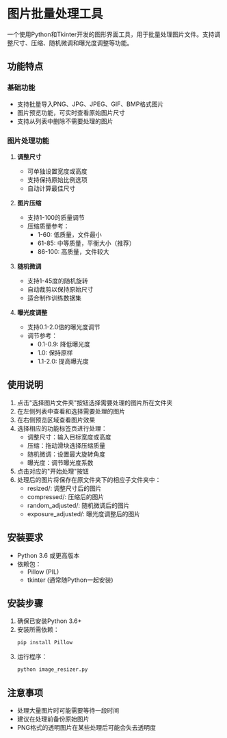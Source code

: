 # 图片批量处理工具

一个使用Python和Tkinter开发的图形界面工具，用于批量处理图片文件。支持调整尺寸、压缩、随机微调和曝光度调整等功能。

## 功能特点

### 基础功能
- 支持批量导入PNG、JPG、JPEG、GIF、BMP格式图片
- 图片预览功能，可实时查看原始图片尺寸
- 支持从列表中删除不需要处理的图片

### 图片处理功能

1. **调整尺寸**
   - 可单独设置宽度或高度
   - 支持保持原始比例选项
   - 自动计算最佳尺寸

2. **图片压缩**
   - 支持1-100的质量调节
   - 压缩质量参考：
     - 1-60: 低质量，文件最小
     - 61-85: 中等质量，平衡大小（推荐）
     - 86-100: 高质量，文件较大

3. **随机微调**
   - 支持1-45度的随机旋转
   - 自动裁剪以保持原始尺寸
   - 适合制作训练数据集

4. **曝光度调整**
   - 支持0.1-2.0倍的曝光度调节
   - 调节参考：
     - 0.1-0.9: 降低曝光度
     - 1.0: 保持原样
     - 1.1-2.0: 提高曝光度

## 使用说明

1. 点击"选择图片文件夹"按钮选择需要处理的图片所在文件夹
2. 在左侧列表中查看和选择需要处理的图片
3. 在右侧预览区域查看图片效果
4. 选择相应的功能标签页进行处理：
   - 调整尺寸：输入目标宽度或高度
   - 压缩：拖动滑块选择压缩质量
   - 随机微调：设置最大旋转角度
   - 曝光度：调节曝光度系数
5. 点击对应的"开始处理"按钮
6. 处理后的图片将保存在原文件夹下的相应子文件夹中：
   - resized/: 调整尺寸后的图片
   - compressed/: 压缩后的图片
   - random_adjusted/: 随机微调后的图片
   - exposure_adjusted/: 曝光度调整后的图片

## 安装要求

- Python 3.6 或更高版本
- 依赖包：
  - Pillow (PIL)
  - tkinter (通常随Python一起安装)

## 安装步骤

1. 确保已安装Python 3.6+
2. 安装所需依赖：
   ```bash
   pip install Pillow
   ```
3. 运行程序：
   ```bash
   python image_resizer.py
   ```

## 注意事项

- 处理大量图片时可能需要等待一段时间
- 建议在处理前备份原始图片
- PNG格式的透明图片在某些处理后可能会失去透明度

